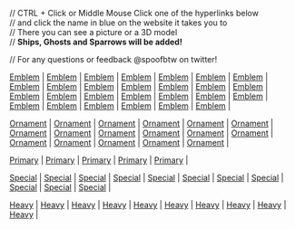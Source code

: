 // CTRL + Click or Middle Mouse Click one of the hyperlinks below    
// and click the name in blue on the website it takes you to   
// There you can see a picture or a 3D model    
// **Ships, Ghosts and Sparrows will be added!**

// For any questions or feedback @spoofbtw on twitter!

[Emblem](https://www.light.gg/db/compare/227400) |
[Emblem](https://www.light.gg/db/compare/227401) |
[Emblem](https://www.light.gg/db/compare/227402) |
[Emblem](https://www.light.gg/db/compare/227403) |
[Emblem](https://www.light.gg/db/compare/227404) |
[Emblem](https://www.light.gg/db/compare/227405) |
[Emblem](https://www.light.gg/db/compare/227406) |
[Emblem](https://www.light.gg/db/compare/227407) |
[Emblem](https://www.light.gg/db/compare/227408) |
[Emblem](https://www.light.gg/db/compare/227409) |
[Emblem](https://www.light.gg/db/compare/227413) |
[Emblem](https://www.light.gg/db/compare/227414) |
[Emblem](https://www.light.gg/db/compare/227415) |
[Emblem](https://www.light.gg/db/compare/227416) |
[Emblem](https://www.light.gg/db/compare/227417) |
[Emblem](https://www.light.gg/db/compare/227418) |
[Emblem](https://www.light.gg/db/compare/227419) |
[Emblem](https://www.light.gg/db/compare/227420) |
[Emblem](https://www.light.gg/db/compare/227575) |
[Emblem](https://www.light.gg/db/compare/227576) |
[Emblem](https://www.light.gg/db/compare/227577) |
[Emblem](https://www.light.gg/db/compare/227578) |
[Emblem](https://www.light.gg/db/compare/227579) |
[Emblem](https://www.light.gg/db/compare/227580) |
[Emblem](https://www.light.gg/db/compare/227581) |
[Emblem](https://www.light.gg/db/compare/227582) |
[Emblem](https://www.light.gg/db/compare/227583) |


[Ornament](https://www.light.gg/db/compare/227113) |
[Ornament](https://www.light.gg/db/compare/227185) |
[Ornament](https://www.light.gg/db/compare/227204) |
[Ornament](https://www.light.gg/db/compare/227225) |
[Ornament](https://www.light.gg/db/compare/227249) |
[Ornament](https://www.light.gg/db/compare/227250) |
[Ornament](https://www.light.gg/db/compare/227286) |
[Ornament](https://www.light.gg/db/compare/227287) |
[Ornament](https://www.light.gg/db/compare/227300) |
[Ornament](https://www.light.gg/db/compare/227323) |
[Ornament](https://www.light.gg/db/compare/227337) |
[Ornament](https://www.light.gg/db/compare/227357) |
[Ornament](https://www.light.gg/db/compare/227373) |
[Ornament](https://www.light.gg/db/compare/227422) |
[Ornament](https://www.light.gg/db/compare/227446) |
[Ornament](https://www.light.gg/db/compare/227454) |
[Ornament](https://www.light.gg/db/compare/227493) |



[Primary](https://www.light.gg/db/compare/227355) |
[Primary](https://www.light.gg/db/compare/227365) |
[Primary](https://www.light.gg/db/compare/227368) |
[Primary](https://www.light.gg/db/compare/227369) |
[Primary](https://www.light.gg/db/compare/227378) |

[Special](https://www.light.gg/db/compare/227116) |
[Special](https://www.light.gg/db/compare/227134) |
[Special](https://www.light.gg/db/compare/227142) |
[Special](https://www.light.gg/db/compare/227171) |
[Special](https://www.light.gg/db/compare/227294) |
[Special](https://www.light.gg/db/compare/227296) |
[Special](https://www.light.gg/db/compare/227338) |
[Special](https://www.light.gg/db/compare/227341) |
[Special](https://www.light.gg/db/compare/227451) |
[Special](https://www.light.gg/db/compare/227549) |
[Special](https://www.light.gg/db/compare/227552) |

[Heavy](https://www.light.gg/db/compare/227132) |
[Heavy](https://www.light.gg/db/compare/227138) |
[Heavy](https://www.light.gg/db/compare/227260) |
[Heavy](https://www.light.gg/db/compare/227266) |
[Heavy](https://www.light.gg/db/compare/227310) |
[Heavy](https://www.light.gg/db/compare/227391) |
[Heavy](https://www.light.gg/db/compare/227393) |
[Heavy](https://www.light.gg/db/compare/227494) |
[Heavy](https://www.light.gg/db/compare/227132) |
[Heavy](https://www.light.gg/db/compare/227138) |





